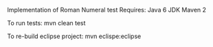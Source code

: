 Implementation of Roman Numeral test
Requires:
  Java 6 JDK
  Maven 2

To run tests: 
  mvn clean test
  
To re-build eclipse project:
  mvn eclispe:eclipse   


